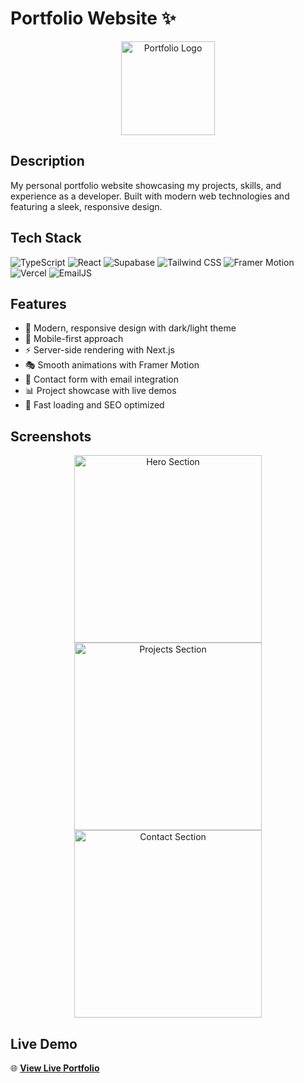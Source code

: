 # Portfolio Website ✨

<div align="center">
  <img src="logo.png" alt="Portfolio Logo" width="150">
</div>

## Description

My personal portfolio website showcasing my projects, skills, and experience as a developer. Built with modern web technologies and featuring a sleek, responsive design.

## Tech Stack

![TypeScript](https://img.shields.io/badge/TypeScript-007ACC?style=for-the-badge&logo=typescript&logoColor=white)
![React](https://img.shields.io/badge/React-20232A?style=for-the-badge&logo=react&logoColor=61DAFB)
![Supabase](https://img.shields.io/badge/Supabase-3ECF8E?style=for-the-badge&logo=supabase&logoColor=white)
![Tailwind CSS](https://img.shields.io/badge/Tailwind_CSS-38B2AC?style=for-the-badge&logo=tailwind-css&logoColor=white)
![Framer Motion](https://img.shields.io/badge/Framer_Motion-black?style=for-the-badge&logo=framer&logoColor=blue)
![Vercel](https://img.shields.io/badge/Vercel-000000?style=for-the-badge&logo=vercel&logoColor=white)
![EmailJS](https://img.shields.io/badge/EmailJS-013220?style=for-the-badge&logo=minutemailer&logoColor=white)

## Features

- 🎨 Modern, responsive design with dark/light theme
- 📱 Mobile-first approach
- ⚡ Server-side rendering with Next.js
- 🎭 Smooth animations with Framer Motion
- 📧 Contact form with email integration
- 📊 Project showcase with live demos
- 🚀 Fast loading and SEO optimized

## Screenshots

<div align="center">
  <img src="screenshot1.png" alt="Hero Section" width="300">
  <img src="screenshot2.png" alt="Projects Section" width="300">
  <img src="screenshot3.png" alt="Contact Section" width="300">
</div>

## Live Demo

🌐 **[View Live Portfolio](https://yourportfolio.vercel.app)**
